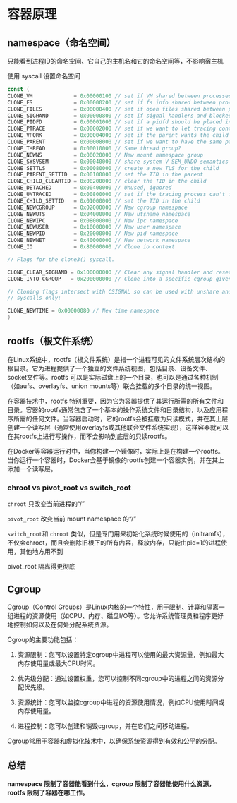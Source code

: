 # 容器原理

## namespace（命名空间）

只能看到进程ID的命名空间、它自己的主机名和它的命名空间等，不影响宿主机

使用 syscall 设置命名空间

```go
const (
CLONE_VM             = 0x00000100 // set if VM shared between processes
CLONE_FS             = 0x00000200 // set if fs info shared between processes
CLONE_FILES          = 0x00000400 // set if open files shared between processes
CLONE_SIGHAND        = 0x00000800 // set if signal handlers and blocked signals shared
CLONE_PIDFD          = 0x00001000 // set if a pidfd should be placed in parent
CLONE_PTRACE         = 0x00002000 // set if we want to let tracing continue on the child too
CLONE_VFORK          = 0x00004000 // set if the parent wants the child to wake it up on mm_release
CLONE_PARENT         = 0x00008000 // set if we want to have the same parent as the cloner
CLONE_THREAD         = 0x00010000 // Same thread group?
CLONE_NEWNS          = 0x00020000 // New mount namespace group
CLONE_SYSVSEM        = 0x00040000 // share system V SEM_UNDO semantics
CLONE_SETTLS         = 0x00080000 // create a new TLS for the child
CLONE_PARENT_SETTID  = 0x00100000 // set the TID in the parent
CLONE_CHILD_CLEARTID = 0x00200000 // clear the TID in the child
CLONE_DETACHED       = 0x00400000 // Unused, ignored
CLONE_UNTRACED       = 0x00800000 // set if the tracing process can't force CLONE_PTRACE on this clone
CLONE_CHILD_SETTID   = 0x01000000 // set the TID in the child
CLONE_NEWCGROUP      = 0x02000000 // New cgroup namespace
CLONE_NEWUTS         = 0x04000000 // New utsname namespace
CLONE_NEWIPC         = 0x08000000 // New ipc namespace
CLONE_NEWUSER        = 0x10000000 // New user namespace
CLONE_NEWPID         = 0x20000000 // New pid namespace
CLONE_NEWNET         = 0x40000000 // New network namespace
CLONE_IO             = 0x80000000 // Clone io context

// Flags for the clone3() syscall.

CLONE_CLEAR_SIGHAND = 0x100000000 // Clear any signal handler and reset to SIG_DFL.
CLONE_INTO_CGROUP   = 0x200000000 // Clone into a specific cgroup given the right permissions.

// Cloning flags intersect with CSIGNAL so can be used with unshare and clone3
// syscalls only:

CLONE_NEWTIME = 0x00000080 // New time namespace
)
```

## rootfs（根文件系统）

在Linux系统中，rootfs（根文件系统）是指一个进程可见的文件系统层次结构的根目录。它为进程提供了一个独立的文件系统视图，包括目录、设备文件、socket文件等。rootfs 可以是实际磁盘上的一个目录，也可以是通过各种机制（如aufs、overlayfs、union mounts等）联合挂载的多个目录的统一视图。

在容器技术中，rootfs 特别重要，因为它为容器提供了其运行所需的所有文件和目录。容器的rootfs通常包含了一个基本的操作系统文件和目录结构，以及应用程序所需的任何文件。当容器启动时，它的rootfs会被挂载为只读模式，并在其上层创建一个读写层（通常使用overlayfs或其他联合文件系统实现），这样容器就可以在其rootfs上进行写操作，而不会影响到底层的只读rootfs。

在Docker等容器运行时中，当你构建一个镜像时，实际上是在构建一个rootfs。当你运行一个容器时，Docker会基于镜像的rootfs创建一个容器实例，并在其上添加一个读写层。

### chroot vs pivot_root vs switch_root

`chroot` 只改变当前进程的“/”

`pivot_root` 改变当前 mount namespace 的“/”

`switch_root`和 `chroot` 类似，但是专门用来初始化系统时候使用的（initramfs），不仅会chroot，而且会删除旧根下的所有内容，释放内存，只能由pid=1的进程使用，其他地方用不到

pivot_root 隔离得更彻底

## Cgroup

Cgroup（Control Groups）是Linux内核的一个特性，用于限制、计算和隔离一组进程的资源使用（如CPU、内存、磁盘I/O等）。它允许系统管理员和程序更好地控制如何以及在何处分配系统资源。

Cgroup的主要功能包括：

1. 资源限制：您可以设置特定cgroup中进程可以使用的最大资源量，例如最大内存使用量或最大CPU时间。

2. 优先级分配：通过设置权重，您可以控制不同cgroup中的进程之间的资源分配优先级。

3. 资源统计：您可以监控cgroup中进程的资源使用情况，例如CPU使用时间或内存使用量。

4. 进程控制：您可以创建和销毁cgroup，并在它们之间移动进程。

Cgroup常用于容器和虚拟化技术中，以确保系统资源得到有效和公平的分配。

## 总结

**namespace 限制了容器能看到什么，cgroup 限制了容器能使用什么资源，rootfs 限制了容器在哪工作。**